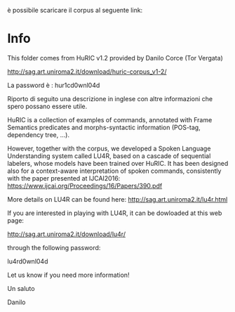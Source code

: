 
è possibile scaricare il corpus al seguente link:

# Info

This folder comes from HuRIC v1.2 provided by Danilo Corce (Tor Vergata)

http://sag.art.uniroma2.it/download/huric-corpus_v1-2/

La password è : hur1cd0wnl04d

Riporto di seguito una descrizione in inglese con altre informazioni che spero possano essere utile. 

HuRIC is a collection of examples of commands, annotated with Frame Semantics
predicates and morphs-syntactic information (POS-tag, dependency tree, ...).

However, together with the corpus, we developed a Spoken Language Understanding system called
LU4R, based on a cascade of sequential labelers, whose models have been trained over HuRIC.
It has been designed also for a context-aware interpretation of spoken commands, consistently with
the paper presented at IJCAI2016:
https://www.ijcai.org/Proceedings/16/Papers/390.pdf

More details on LU4R can be found here: http://sag.art.uniroma2.it/lu4r.html

If you are interested in playing with LU4R, it can be dowloaded at this
web page:

http://sag.art.uniroma2.it/download/lu4r/

through the following password:

lu4rd0wnl04d

Let us know if you need more information!

Un saluto 

Danilo